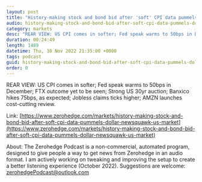 ```yaml
---
layout: post
title: "History-making stock and bond bid after 'soft' CPI data pummels the Dollar - Newsquawk US Market Wrap"
audio: history-making-stock-and-bond-bid-after-soft-cpi-data-pummels-dollar-newsquawk-us-market-0
category: markets
desc: "REAR VIEW: US CPI comes in softer; Fed speak warms to 50bps in December; FTX outcome yet to be seen; Strong US 30yr auction; Banxico hikes 75bps, as expected; Jobless claims ticks higher; AMZN launches cost-cutting review."
duration: 00:24:49
length: 1489
datetime: Thu, 10 Nov 2022 21:35:00 +0000
tags: podcast
guid: history-making-stock-and-bond-bid-after-soft-cpi-data-pummels-dollar-newsquawk-us-market-0
order: 0
---
```

REAR VIEW: US CPI comes in softer; Fed speak warms to 50bps in December; FTX outcome yet to be seen; Strong US 30yr auction; Banxico hikes 75bps, as expected; Jobless claims ticks higher; AMZN launches cost-cutting review.

Link: [https://www.zerohedge.com/markets/history-making-stock-and-bond-bid-after-soft-cpi-data-pummels-dollar-newsquawk-us-market](https://www.zerohedge.com/markets/history-making-stock-and-bond-bid-after-soft-cpi-data-pummels-dollar-newsquawk-us-market)

About: The Zerohedge Podcast is a non-commercial, automated program, designed to give people a way to get news from Zerohedge in an audio format.  I am actively working on tweaking and improving the setup to create a better listening experience (October 2022).  Suggestions are welcome: [zerohedgePodcast@outlook.com](mailto:zerohedgePodcast@outlook.com)